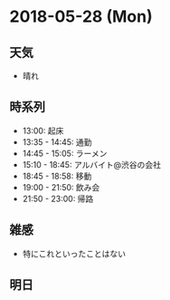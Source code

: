 # 2018-05-28 (Mon)

## 天気

- 晴れ

## 時系列

- 13:00: 起床
- 13:35 - 14:45: 通勤
- 14:45 - 15:05: ラーメン
- 15:10 - 18:45: アルバイト@渋谷の会社
- 18:45 - 18:58: 移動
- 19:00 - 21:50: 飲み会
- 21:50 - 23:00: 帰路

## 雑感

- 特にこれといったことはない

## 明日

